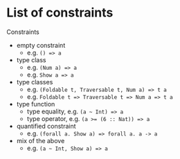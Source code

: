 # List of constraints

Constraints
- empty constraint
  - e.g. `() => a`
- type class
  - e.g. `(Num a) => a`
  - e.g. `Show a => a`
- type classes
  - e.g. `(Foldable t, Traversable t, Num a) => t a`
  - e.g. `Foldable t => Traversable t => Num a => t a`
- type function
  - type equality, e.g. `(a ~ Int) => a`
  - type operator, e.g. `(a >= (6 :: Nat)) => a`
- quantified constraint
  - e.g. `(forall a. Show a) => forall a. a -> a`
- mix of the above
  - e.g. `(a ~ Int, Show a) => a`
